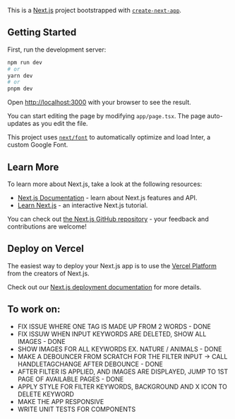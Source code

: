 This is a [Next.js](https://nextjs.org/) project bootstrapped with [`create-next-app`](https://github.com/vercel/next.js/tree/canary/packages/create-next-app).

## Getting Started

First, run the development server:

```bash
npm run dev
# or
yarn dev
# or
pnpm dev
```

Open [http://localhost:3000](http://localhost:3000) with your browser to see the result.

You can start editing the page by modifying `app/page.tsx`. The page auto-updates as you edit the file.

This project uses [`next/font`](https://nextjs.org/docs/basic-features/font-optimization) to automatically optimize and load Inter, a custom Google Font.

## Learn More

To learn more about Next.js, take a look at the following resources:

- [Next.js Documentation](https://nextjs.org/docs) - learn about Next.js features and API.
- [Learn Next.js](https://nextjs.org/learn) - an interactive Next.js tutorial.

You can check out [the Next.js GitHub repository](https://github.com/vercel/next.js/) - your feedback and contributions are welcome!

## Deploy on Vercel

The easiest way to deploy your Next.js app is to use the [Vercel Platform](https://vercel.com/new?utm_medium=default-template&filter=next.js&utm_source=create-next-app&utm_campaign=create-next-app-readme) from the creators of Next.js.

Check out our [Next.js deployment documentation](https://nextjs.org/docs/deployment) for more details.

## To work on:

- FIX ISSUE WHERE ONE TAG IS MADE UP FROM 2 WORDS - DONE
- FIX ISSUW WHEN INPUT KEYWORDS ARE DELETED, SHOW ALL IMAGES - DONE
- SHOW IMAGES FOR ALL KEYWORDS EX. NATURE / ANIMALS - DONE
- MAKE A DEBOUNCER FROM SCRATCH FOR THE FILTER INPUT -> CALL HANDLETAGCHANGE AFTER DEBOUNCE - DONE
- AFTER FILTER IS APPLIED, AND IMAGES ARE DISPLAYED, JUMP TO 1ST PAGE OF AVAILABLE PAGES - DONE
- APPLY STYLE FOR FILTER KEYWORDS, BACKGROUND AND X ICON TO DELETE KEYWORD
- MAKE THE APP RESPONSIVE
- WRITE UNIT TESTS FOR COMPONENTS
